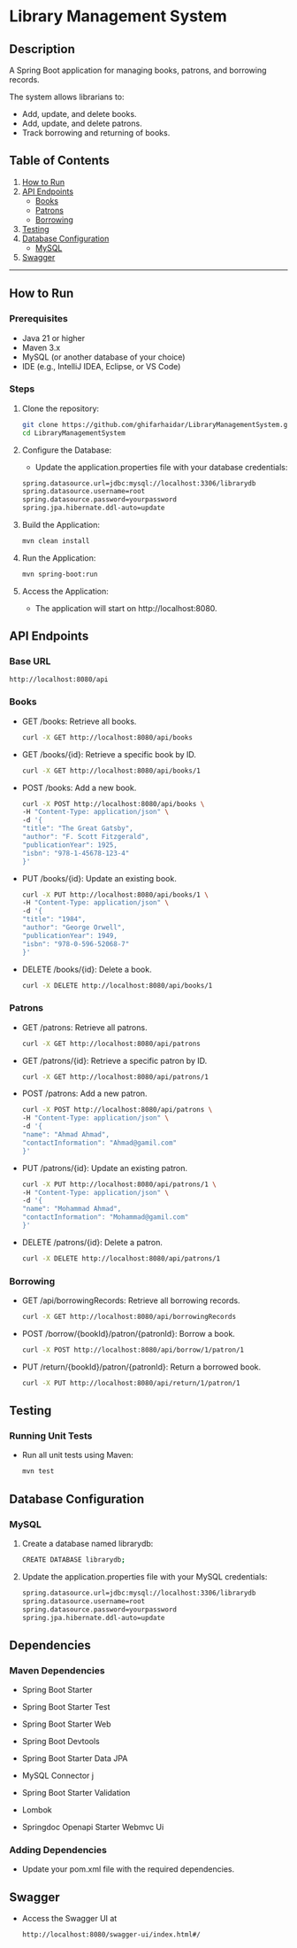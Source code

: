 # Library Management System

## Description
A Spring Boot application for managing books, patrons, and borrowing records. 

The system allows librarians to:
- Add, update, and delete books.
- Add, update, and delete patrons.
- Track borrowing and returning of books.

## Table of Contents
1. [How to Run](#how-to-run)
2. [API Endpoints](#api-endpoints)
    - [Books](#books)
    - [Patrons](#patrons)
    - [Borrowing](#borrowing)
3. [Testing](#testing)
4. [Database Configuration](#database-configuration)
    - [MySQL](#mysql)
5. [Swagger](#swagger)
---

## How to Run

### Prerequisites
- Java 21 or higher
- Maven 3.x
- MySQL (or another database of your choice)
- IDE (e.g., IntelliJ IDEA, Eclipse, or VS Code)

### Steps
1. Clone the repository:
   ```bash
   git clone https://github.com/ghifarhaidar/LibraryManagementSystem.git
   cd LibraryManagementSystem

2. Configure the Database:

    - Update the application.properties file with your database credentials:
    
    ```bash 
    spring.datasource.url=jdbc:mysql://localhost:3306/librarydb
    spring.datasource.username=root
    spring.datasource.password=yourpassword
    spring.jpa.hibernate.ddl-auto=update
   
3. Build the Application:
    ```bash
    mvn clean install

4. Run the Application:
    ```bash
    mvn spring-boot:run
   
5. Access the Application:
    - The application will start on http://localhost:8080.

## API Endpoints
### Base URL
    http://localhost:8080/api

### Books
- GET /books: Retrieve all books.
    ```bash
    curl -X GET http://localhost:8080/api/books
  
- GET /books/{id}: Retrieve a specific book by ID.
    ```bash
    curl -X GET http://localhost:8080/api/books/1
  
- POST /books: Add a new book.
    ```bash
    curl -X POST http://localhost:8080/api/books \
    -H "Content-Type: application/json" \
    -d '{
    "title": "The Great Gatsby",
    "author": "F. Scott Fitzgerald",
    "publicationYear": 1925,
    "isbn": "978-1-45678-123-4"
    }'
  
- PUT /books/{id}: Update an existing book.
    ```bash
    curl -X PUT http://localhost:8080/api/books/1 \
    -H "Content-Type: application/json" \
    -d '{
    "title": "1984",
    "author": "George Orwell",
    "publicationYear": 1949,
    "isbn": "978-0-596-52068-7"
    }'
  
- DELETE /books/{id}: Delete a book.
    ```bash
    curl -X DELETE http://localhost:8080/api/books/1

### Patrons
- GET /patrons: Retrieve all patrons.
    ```bash
    curl -X GET http://localhost:8080/api/patrons
  
- GET /patrons/{id}: Retrieve a specific patron by ID.
    ```bash
    curl -X GET http://localhost:8080/api/patrons/1
  
- POST /patrons: Add a new patron.
    ```bash
    curl -X POST http://localhost:8080/api/patrons \
    -H "Content-Type: application/json" \
    -d '{
    "name": "Ahmad Ahmad",
    "contactInformation": "Ahmad@gamil.com"
    }'
  
- PUT /patrons/{id}: Update an existing patron.
    ```bash
    curl -X PUT http://localhost:8080/api/patrons/1 \
    -H "Content-Type: application/json" \
    -d '{
    "name": "Mohammad Ahmad",
    "contactInformation": "Mohammad@gamil.com"
    }'
  
- DELETE /patrons/{id}: Delete a patron.
    ```bash
    curl -X DELETE http://localhost:8080/api/patrons/1

### Borrowing
- GET /api/borrowingRecords: Retrieve all borrowing records.
    ```bash
    curl -X GET http://localhost:8080/api/borrowingRecords

- POST /borrow/{bookId}/patron/{patronId}: Borrow a book.
    ```bash
    curl -X POST http://localhost:8080/api/borrow/1/patron/1
  
- PUT /return/{bookId}/patron/{patronId}: Return a borrowed book.
    ```bash
    curl -X PUT http://localhost:8080/api/return/1/patron/1
  
## Testing

### Running Unit Tests
- Run all unit tests using Maven:
    ```bash
    mvn test

## Database Configuration

### MySQL

1. Create a database named librarydb:
    ```bash
   CREATE DATABASE librarydb;

2. Update the application.properties file with your MySQL credentials:
    ```bash 
    spring.datasource.url=jdbc:mysql://localhost:3306/librarydb
    spring.datasource.username=root
    spring.datasource.password=yourpassword
    spring.jpa.hibernate.ddl-auto=update
   
## Dependencies

### Maven Dependencies

- Spring Boot Starter

- Spring Boot Starter Test

- Spring Boot Starter Web

- Spring Boot Devtools

- Spring Boot Starter Data JPA

- MySQL Connector j

- Spring Boot Starter Validation

- Lombok

- Springdoc Openapi Starter Webmvc Ui

### Adding Dependencies
- Update your pom.xml file with the required dependencies.

## Swagger
- Access the Swagger UI at
    ```
  http://localhost:8080/swagger-ui/index.html#/